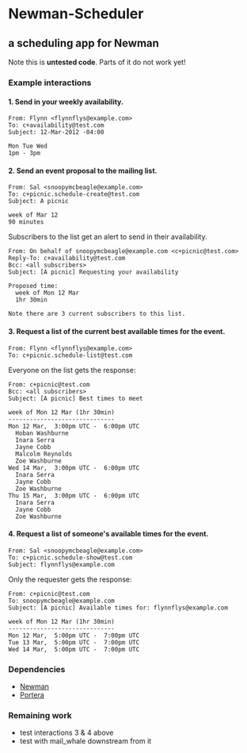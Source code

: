 # Newman-Scheduler
## a scheduling app for Newman

Note this is **untested code**.  Parts of it do not work yet!

### Example interactions

#### 1. Send in your weekly availability.

    From: Flynn <flynnflys@example.com>
    To: c+availability@test.com
    Subject: 12-Mar-2012 -04:00

    Mon Tue Wed
    1pm - 3pm
    
    
#### 2. Send an event proposal to the mailing list.

    From: Sal <snoopymcbeagle@example.com>
    To: c+picnic.schedule-create@test.com
    Subject: A picnic

    week of Mar 12
    90 minutes
    
Subscribers to the list get an alert to send in their availability.

    From: On behalf of snoopymcbeagle@example.com <c+picnic@test.com>
    Reply-To: c+availability@test.com
    Bcc: <all subscribers>
    Subject: [A picnic] Requesting your availability

    Proposed time:
      week of Mon 12 Mar 
      1hr 30min

    Note there are 3 current subscribers to this list.
    
    
#### 3. Request a list of the current best available times for the event.

    From: Flynn <flynnflys@example.com>
    To: c+picnic.schedule-list@test.com

Everyone on the list gets the response:

    From: c+picnic@test.com
    Bcc: <all subscribers>
    Subject: [A picnic] Best times to meet
    
    week of Mon 12 Mar (1hr 30min) 
    ------------------------------
    Mon 12 Mar,  3:00pm UTC -  6:00pm UTC
      Hoban Washburne
      Inara Serra
      Jayne Cobb
      Malcolm Reynolds
      Zoe Washburne
    Wed 14 Mar,  3:00pm UTC -  6:00pm UTC
      Inara Serra
      Jayne Cobb
      Zoe Washburne
    Thu 15 Mar,  3:00pm UTC -  6:00pm UTC
      Inara Serra
      Jayne Cobb
      Zoe Washburne

#### 4. Request a list of someone's available times for the event.

    From: Sal <snoopymcbeagle@example.com>
    To: c+picnic.schedule-show@test.com
    Subject: flynnflys@example.com

Only the requester gets the response:

    From: c+picnic@test.com
    To: snoopymcbeagle@example.com
    Subject: [A picnic] Available times for: flynnflys@example.com
    
    week of Mon 12 Mar (1hr 30min) 
    ------------------------------
    Mon 12 Mar,  5:00pm UTC -  7:00pm UTC
    Tue 13 Mar,  5:00pm UTC -  7:00pm UTC
    Wed 14 Mar,  5:00pm UTC -  7:00pm UTC
    

### Dependencies

  - [Newman](https://github.com/mendicant-university/newman)
  - [Portera](https://github.com/ericgj/portera)
  

### Remaining work

  - test interactions 3 & 4 above
  - test with mail_whale downstream from it
  
